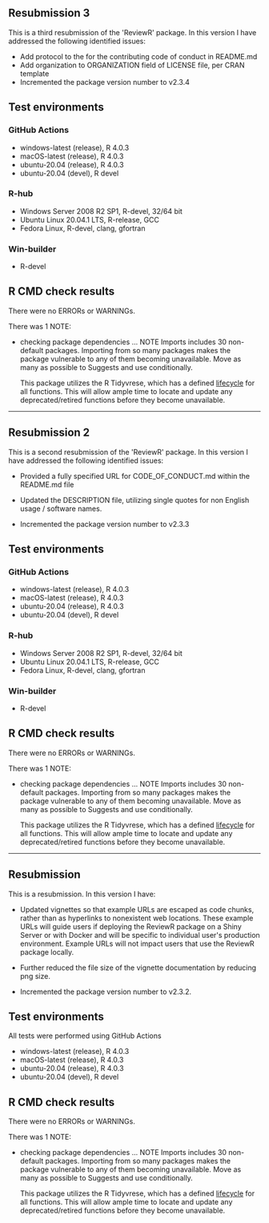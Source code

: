
## Resubmission 3

This is a third resubmission of the 'ReviewR' package. In this version I have addressed the following identified issues:

* Add protocol to the for the contributing code of conduct in README.md
* Add organization to ORGANIZATION field of LICENSE file, per CRAN template
* Incremented the package version number to v2.3.4

## Test environments

### GitHub Actions

* windows-latest (release), R 4.0.3 
* macOS-latest (release), R 4.0.3 
* ubuntu-20.04 (release), R 4.0.3 
* ubuntu-20.04 (devel), R devel

### R-hub

* Windows Server 2008 R2 SP1, R-devel, 32/64 bit
* Ubuntu Linux 20.04.1 LTS, R-release, GCC
* Fedora Linux, R-devel, clang, gfortran

### Win-builder

* R-devel

## R CMD check results
There were no ERRORs or WARNINGs. 

There was 1 NOTE:

* checking package dependencies ... NOTE
  Imports includes 30 non-default packages.
  Importing from so many packages makes the package vulnerable to any of
  them becoming unavailable.  Move as many as possible to Suggests and
  use conditionally.
  
  This package utilizes the R Tidyvrese, which has a defined [lifecycle](https://lifecycle.r-lib.org/articles/stages.html) for all functions. This will allow ample time to locate and update any deprecated/retired functions before they become unavailable. 

---

## Resubmission 2

This is a second resubmission of the 'ReviewR' package. In this version I have addressed the following identified issues:

* Provided a fully specified URL for CODE_OF_CONDUCT.md within the README.md file

* Updated the DESCRIPTION file, utilizing single quotes for non English usage / software names. 

* Incremented the package version number to v2.3.3

## Test environments

### GitHub Actions

* windows-latest (release), R 4.0.3 
* macOS-latest (release), R 4.0.3 
* ubuntu-20.04 (release), R 4.0.3 
* ubuntu-20.04 (devel), R devel

### R-hub

* Windows Server 2008 R2 SP1, R-devel, 32/64 bit
* Ubuntu Linux 20.04.1 LTS, R-release, GCC
* Fedora Linux, R-devel, clang, gfortran

### Win-builder

* R-devel

## R CMD check results
There were no ERRORs or WARNINGs. 

There was 1 NOTE:

* checking package dependencies ... NOTE
  Imports includes 30 non-default packages.
  Importing from so many packages makes the package vulnerable to any of
  them becoming unavailable.  Move as many as possible to Suggests and
  use conditionally.
  
  This package utilizes the R Tidyvrese, which has a defined [lifecycle](https://lifecycle.r-lib.org/articles/stages.html) for all functions. This will allow ample time to locate and update any deprecated/retired functions before they become unavailable. 

---

## Resubmission
This is a resubmission. In this version I have:

* Updated vignettes so that example URLs are escaped as code chunks, rather than as hyperlinks to nonexistent web locations. These example URLs will guide users if deploying the ReviewR package on a Shiny Server or with Docker and will be specific to individual user's production environment. Example URLs will not impact users that use the ReviewR package locally. 

* Further reduced the file size of the vignette documentation by reducing png size. 

* Incremented the package version number to v2.3.2. 

## Test environments
All tests were performed using GitHub Actions

* windows-latest (release), R 4.0.3 
* macOS-latest (release), R 4.0.3 
* ubuntu-20.04 (release), R 4.0.3 
* ubuntu-20.04 (devel), R devel

## R CMD check results
There were no ERRORs or WARNINGs. 

There was 1 NOTE:

* checking package dependencies ... NOTE
  Imports includes 30 non-default packages.
  Importing from so many packages makes the package vulnerable to any of
  them becoming unavailable.  Move as many as possible to Suggests and
  use conditionally.
  
  This package utilizes the R Tidyvrese, which has a defined [lifecycle](https://lifecycle.r-lib.org/articles/stages.html) for all functions. This will allow ample time to locate and update any deprecated/retired functions before they become unavailable. 
